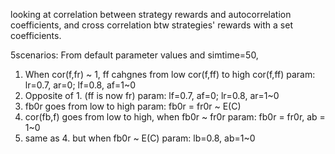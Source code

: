 looking at correlation between strategy rewards and autocorrelation coefficients, and cross correlation btw strategies' rewards with a set coefficients.

5scenarios:
From default parameter values and simtime=50,
1. When cor(f,fr) ~ 1, ff cahgnes from low cor(f,ff) to high cor(f,ff)
param: lr=0.7, ar=0; lf=0.8, af=1~0
2. Opposite of 1. (ff is now fr)
param: lf=0.7, af=0; lr=0.8, ar=1~0
3. fb0r goes from low to high 
param: fb0r = fr0r ~ E(C)
4. cor(fb,f) goes from low to high, when fb0r ~ fr0r
param: fb0r = fr0r, ab = 1~0
5. same as 4. but when fb0r ~ E(C)
param: lb=0.8, ab=1~0


